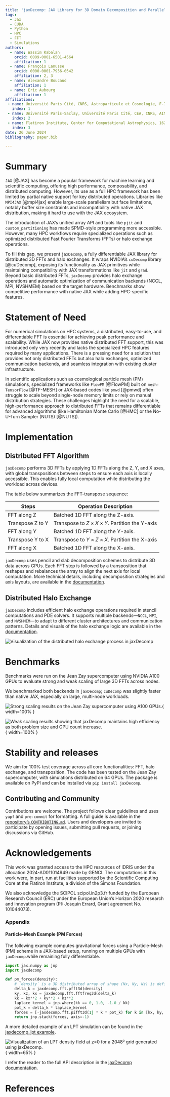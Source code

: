 ```yaml
---
title: 'jaxDecomp: JAX Library for 3D Domain Decomposition and Parallel FFTs'
tags:
  - Jax
  - CUDA
  - Python
  - HPC
  - FFT
  - Simulations
authors:
  - name: Wassim Kabalan
    orcid: 0009-0001-6501-4564
    affiliation: 1
  - name: François Lanusse
    orcid: 0000-0001-7956-0542
    affiliation: 2, 3
  - name: Alexandre Boucaud
    affiliation: 1
  - name: Eric Aubourg
    affiliation: 1
affiliations:
 - name: Université Paris Cité, CNRS, Astroparticule et Cosmologie, F-75013 Paris, France
   index: 1
 - name: Université Paris-Saclay, Université Paris Cité, CEA, CNRS, AIM, 91191, Gif-sur-Yvette, France
   index: 2
 - name: Flatiron Institute, Center for Computational Astrophysics, 162 5th Avenue, New York, NY 10010, USA
   index: 3
date: 26 June 2024
bibliography: paper.bib

---
```


# Summary


`JAX` [@JAX] has become a popular framework for machine learning and scientific computing, offering high performance, composability, and distributed computing. However, its use as a full HPC framework has been limited by partial native support for key distributed operations. Libraries like `MPI4JAX` [@mpi4jax] enable large-scale parallelism but face limitations, notably buffer size constraints and incompatibility with native JAX distribution, making it hard to use with the JAX ecosystem.

The introduction of JAX’s unified array API and tools like `pjit` and `custom_partitioning` has made SPMD-style programming more accessible. However, many HPC workflows require specialized operations such as optimized distributed Fast Fourier Transforms (FFTs) or halo exchange operations.

To fill this gap, we present `jaxDecomp`, a fully differentiable JAX library for distributed 3D FFTs and halo exchanges. It wraps NVIDIA’s `cuDecomp` library [@cuDecomp], exposing its functionality as JAX primitives while maintaining compatibility with JAX transformations like `jit` and `grad`. Beyond basic distributed FFTs, `jaxDecomp` provides halo exchange operations and automatic optimization of communication backends (NCCL, MPI, NVSHMEM) based on the target hardware. Benchmarks show competitive performance with native JAX while adding HPC-specific features.



# Statement of Need

For numerical simulations on HPC systems, a distributed, easy-to-use, and differentiable FFT is essential for achieving peak performance and scalability. While JAX now provides native distributed FFT support, this was introduced only very recently and lacks the specialized HPC features required by many applications. There is a pressing need for a solution that provides not only distributed FFTs but also halo exchanges, optimized communication backends, and seamless integration with existing cluster infrastructure.

In scientific applications such as cosmological particle mesh (PM) simulations, specialized frameworks like `FlowPM` [@FlowPM] built on `mesh-TensorFlow` [@TF-MESH] or JAX-based codes like `pmwd` [@pmwd] often struggle to scale beyond single-node memory limits or rely on manual distribution strategies. These challenges highlight the need for a scalable, high-performance approach to distributed FFTs that remains differentiable for advanced algorithms (like Hamiltonian Monte Carlo [@HMC] or the No-U-Turn Sampler (NUTS) [@NUTS]).


# Implementation

## Distributed FFT Algorithm

`jaxDecomp` performs 3D FFTs by applying 1D FFTs along the Z, Y, and X axes, with global transpositions between steps to ensure each axis is locally accessible. This enables fully local computation while distributing the workload across devices.

The table below summarizes the FFT-transpose sequence:

| Steps            | Operation Description                                    |
|------------------|----------------------------------------------------------|
| FFT along Z      | Batched 1D FFT along the Z-axis.                         |
| Transpose Z to Y | Transpose to $Z \times X \times Y$. Partition the Y-axis |
| FFT along Y      | Batched 1D FFT along the Y-axis.                         |
| Transpose Y to X | Transpose to $Y \times Z \times X$. Partition the X-axis |
| FFT along X      | Batched 1D FFT along the X-axis.                         |

`jaxDecomp` uses pencil and slab decomposition schemes to distribute 3D data across GPUs. Each FFT step is followed by a transposition that reshapes and rebalances the array to align the next axis for local computation. More technical details, including decomposition strategies and axis layouts, are available in the [documentation](https://jaxdecomp.readthedocs.io/en/latest/02-decomposition.html).


## Distributed Halo Exchange

`jaxDecomp` includes efficient halo exchange operations required in stencil computations and PDE solvers. It supports multiple backends—`NCCL`, `MPI`, and `NVSHMEM`—to adapt to different cluster architectures and communication patterns. Details and visuals of the halo exchange logic are available in the [documentation](https://jaxdecomp.readthedocs.io/en/latest/04-halo_exchange.html).

![Visualization of the distributed halo exchange process in `jaxDecomp`](assets/halo-exchange.svg)


# Benchmarks

Benchmarks were run on the Jean Zay supercomputer using NVIDIA A100 GPUs to evaluate strong and weak scaling of large 3D FFTs across nodes.

We benchmarked both backends in `jaxDecomp`; `cuDecomp` was slightly faster than native JAX, especially on large, multi-node workloads.


![Strong scaling results on the Jean Zay supercomputer using A100 GPUs.](assets/strong_scaling.png){ width=100% }

![Weak scaling results showing that `jaxDecomp` maintains high efficiency as both problem size and GPU count increase.](assets/weak_scaling.png){ width=100% }


# Stability and releases

We aim for 100% test coverage across all core functionalities: FFT, halo exchange, and transposition. The code has been tested on the Jean Zay supercomputer, with simulations distributed on 64 GPUs. The package is available on PyPI and can be installed via `pip install jaxDecomp`.


## Contributing and Community

Contributions are welcome. The project follows clear guidelines and uses `yapf` and `pre-commit` for formatting. A full guide is available in the [repository’s `CONTRIBUTING.md`](https://github.com/DifferentiableUniverseInitiative/jaxDecomp/blob/main/CONTRIBUTING.md). Users and developers are invited to participate by opening issues, submitting pull requests, or joining discussions via GitHub.

# Acknowledgements

This work was granted access to the HPC resources of IDRIS under the allocation 2024-AD011014949 made by GENCI. The computations in this work were, in part, run at facilities supported by the Scientific Computing Core at the Flatiron Institute, a division of the Simons Foundation.

We also acknowledge the SCIPOL scipol.in2p3.fr funded by the European Research Council (ERC) under the European Union’s Horizon 2020 research and innovation program (PI: Josquin Errard, Grant agreement No. 101044073).


### Appendix

#### Particle-Mesh Example (PM Forces)

The following example computes gravitational forces using a Particle-Mesh (PM) scheme in a JAX-based setup, running on multiple GPUs with `jaxDecomp`.while remaining fully differentiable.


```python
import jax.numpy as jnp
import jaxdecomp

def pm_forces(density):
    # `density` is a 3D distributed array of shape (Nx, Ny, Nz) is defined over the simulation mesh distributed across (y, z) axes
    delta_k = jaxdecomp.fft.pfft3d(density)
    ky, kz, kx = jaxdecomp.fft.fftfreq3d(delta_k)
    kk = kx**2 + ky**2 + kz**2
    laplace_kernel = jnp.where(kk == 0, 1.0, -1.0 / kk)
    pot_k = delta_k * laplace_kernel
    forces = [-jaxdecomp.fft.pifft3d(1j * k * pot_k) for k in [kx, ky, kz]]
    return jnp.stack(forces, axis=-1)
```

A more detailed example of an LPT simulation can be found in the [jaxdecomp_lpt example](https://github.com/DifferentiableUniverseInitiative/jaxDecomp/blob/main/examples/lpt_nbody_demo.py).


![Visualization of an LPT density field at z=0 for a 2048³ grid generated using `jaxDecomp`.](assets/LPT_density_field_z0_2048.png){ width=65% }

I refer the reader to the full API description in the [jaxDecomp documentation](https://jaxdecomp.readthedocs.io/en/latest/01-basic_usage.html).

# References
